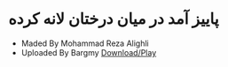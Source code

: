 #  پاییز آمد در میان درختان لانه کرده
- Maded By Mohammad Reza Alighli
- Uploaded By Bargmy
[Download/Play](music.mp3)
